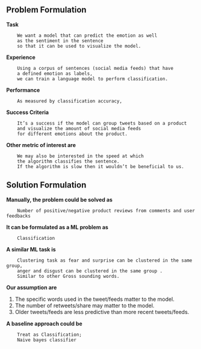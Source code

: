 ## Problem Formulation 

**Task**

		We want a model that can predict the emotion as well 
		as the sentiment in the sentence 
		so that it can be used to visualize the model.

**Experience** 

		Using a corpus of sentences (social media feeds) that have 
		a defined emotion as labels, 
		we can train a language model to perform classification.

**Performance**

		As measured by classification accuracy, 

**Success Criteria**

		It’s a success if the model can group tweets based on a product 
		and visualize the amount of social media feeds
		for different emotions about the product.

**Other metric of interest are**

		We may also be interested in the speed at which
		the algorithm classifies the sentence. 
		If the algorithm is slow then it wouldn’t be beneficial to us.

## Solution Formulation 

**Manually, the problem could be solved as**

		Number of positive/negative product reviews from comments and user feedbacks

**It can be formulated as a ML problem as**

		Classification

**A similar ML task is**

		Clustering task as fear and surprise can be clustered in the same group,
		anger and disgust can be clustered in the same group .
		Similar to other Gross sounding words.

**Our assumption are** 
1. The specific words used in the tweet/feeds matter to the model.
2. The number of retweets/share may matter to the model.
3. Older tweets/feeds are less predictive than more recent tweets/feeds.

**A baseline approach could be**

		Treat as Classification; 
		Naive bayes classifier

